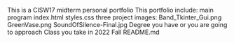 This is a CISW17 midterm  personal portfolio
This portfolio include:
main program
    index.html
    styles.css
three project images:
    Band_Tkinter_Gui.png
    GreenVase.png
    SoundOfSilence-Final.jpg
Degree you have or you are going to approach
Class you take in 2022 Fall
README.md
